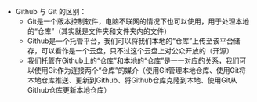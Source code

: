 - Github 与 Git 的区别：
    - Git是一个版本控制软件，电脑不联网的情况下也可以使用，用于处理本地的“仓库”（其实就是文件夹和文件夹内的文件）
    - Github是一个托管平台，我们可以将我们本地的“仓库”上传至该平台储存，可以看作是一个云盘，只不过这个云盘上对公众开放的（开源）
    - 我们托管在Github上的“仓库”和本地的“仓库”是一一对应的关系，我们可以使用Git作为连接两个“仓库”的媒介（使用Git管理本地仓库、使用Git将本地仓库推送、更新到Github、将Github仓库克隆到本地、使用Git从Github仓库更新本地仓库）
